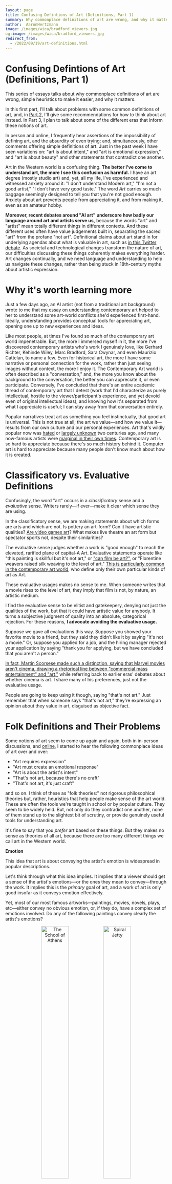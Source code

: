 ```yaml
---
layout: page
title: Confusing Defintions of Art (Definitions, Part 1)
summary: Why commonplace definitions of art are wrong, and why it matters.
author:  AaronHertzmann
image: /images/wica/bradford_viewers.jpg
og:image: /images/wica/bradford_viewers.jpg
redirect_from:
  - /2022/09/19/art-definitions.html
---
```



# Confusing Defintions of Art (Definitions, Part 1)


This series of essays talks about why commonplace definitions of art are wrong, simple heuristics to make it easier, and why it matters. 

In this first part, I'll talk about problems with some common definitions of art, and, in [Part 2](/2022/09/19/art-definitions-2.html), I'll give some recommendations for how to think about art instead.  In Part 3, I plan to talk about some of the different eras that inform these notions of art.

In person and online, I frequently hear assertions of the impossibility of defining art, and the absurdity of even trying; and, simultaneously, other comments offering simple definitions of art. Just in the past week I have seen variations on: "art is about intent," and "art is emotional expression," and "art is about beauty" and other statements that contradict one another.

Art in the Western world is a confusing thing.  **The better I've come to understand art, the more I see this confusion as harmful.**  I have an art degree (mostly studio art) and, yet, all my life, I've experienced and witnessed anxiety around it: "I don't understand Modern art," "I'm not a good artist," "I don't have very good taste." The word _Art_ carries so much baggage seemingly designed to tell you that you're not good enough. Anxiety about art prevents people from appreciating it, and from making it, even as an amateur hobby.

**Moreover, recent debates around "AI art" underscore how badly our language around art and artists serve us,** because the words "art" and "artist" mean totally different things in different contexts. And these different uses often have value judgements built in, separating the sacred "art" from the profane "not art". Definitional claims about art stand in for underlying agendas about what is valuable in art, such as [in this Twitter debate](https://twitter.com/kortizart/status/1567949995512594433).  As societal and technological changes transform the nature of art, our difficulties discussing these things coherently makes everything harder. Art changes continually, and we need language and understanding to help us navigate these changes, rather than being stuck in 18th-century myths about artistic expression. 



Why it's worth learning more
==================

Just a few days ago, an AI artist (not from a traditional art background) wrote to me that [my essay on understanding contemporary art](/2020/06/08/wica.html) helped to her to understand some art-world conflicts she'd experienced first-hand.  Ideally, understanding provides conceptual tools for appreciating art, opening one up to new experiences and ideas. 

Like most people, at times I've found so much of the contemporary art world impenetrable. But, the more I immersed myself in it, the more I've discovered contemporary artists who's work I genuinely love, like Gerhard Richter, Kehinde Wiley, Marc Bradford, Sara Cwynar, and even Maurizio Cattelan, to name a few.   Even for historical art, the more I have some narrative or personal connection for the work, rather than just seeing images without context, the more I enjoy it.  The Contemporary Art world is often described as a "conversation," and, the more you know about the background to the conversation, the better you can appreciate it, or even participate.  Conversely, I've concluded that there's an entire academic thread of contemporary art that I detest (work that I'd characterize as purely intellectual, hostile to the viewer/participant's experience, and yet devoid even of original intellectual ideas), and knowing how it's separated from what I appreciate is useful; I can stay away from that conversation entirely.


Popular narratives treat art as something you feel instinctually, that good art is universal.  This is not true at all; the art we value—and how we value it—results from our own culture and our personal experiences. Art that's wildly popular now was [hated](https://en.wikipedia.org/wiki/Salon_des_Refus%C3%A9s) or [largely unknown](https://en.wikipedia.org/wiki/Mona_Lisa#Refuge,_theft_and_vandalism) two centuries ago, and many now-famous artists were [marginal in their own times](https://en.wikipedia.org/wiki/Frida_Kahlo#Posthumous_recognition_and_%22Fridamania%22).  Contemporary art is so hard to appreciate because there's so much history behind it. Computer art is hard to appreciate because many people don't know much about how it is created.


Classificatory vs. Evaluative Definitions
==========

Confusingly, the word "art" occurs in a _classificatory_ sense and a _evaluative_ sense.  Writers rarely—if ever—make it clear which sense they are using. 

In the classificatory sense, we are making statements about which forms are arts and which are not.  Is pottery an art-form? Can it have artistic qualities? [Are video games art](https://en.wikipedia.org/wiki/Video_games_as_an_art_form)? What makes live theatre an art form but spectator sports not, despite their similarities?  

The evaluative sense judges whether a work is "good enough" to reach the elevated, rarified plane of capital-A Art. Evaluative statements operate like "this painting is skillful but it's not art," or ["can film be art?"](https://www.youtube.com/watch?v=oQNd3wlq5Bo&feature=youtu.be&t=27), or "Florentine weavers raised silk weaving to the level of art."  [This is particularly common in the contemporary art world](/2020/06/08/wica.html), who define only their own particular kinds of art as Art. 

These evaluative usages makes no sense to me. When someone writes that a movie rises to the level of art, they imply that film is not, by nature, an artistic medium.

I find the evaluative sense to be elitist and gatekeepery, denying not just the qualities of the work, but that it could have artistic value for anybody. It turns a subjective judgment of quality into an absolute, categorical rejection. For these reasons, **I advocate avoiding the evaluative usage.**

Suppose we gave all evaluations this way.  Suppose you showed your favorite movie to a friend, but they said they didn't like it by saying "it's not a movie."    Or, suppose you applied for a job, and the hiring manager rejected your application by saying "thank you for applying, but we have concluded that you aren't a person."  

[In fact, Martin Scorsese made such a distinction, saying that Marvel movies aren't cinema, drawing a rhetorical line between "commercial mass entertainment" and "art,"](https://www.nytimes.com/2019/11/04/opinion/martin-scorsese-marvel.html) while referring back to earlier eras' debates about whether cinema is art. I share many of his preferences, just not the evaluative usage.

People are going to keep using it though, saying "that's not art." Just remember that when someone says "that's not art," they're expressing an opinion about they value in art, disguised as objective fact.


Folk Definitions and Their Problems
==========

Some notions of art seem to come up again and again, both in in-person discussions, and [online](https://twitter.com/tomgoldsteincs/status/1569770340317904897), I started to hear the following commonplace ideas of art over and over:

* "Art requires expression"
* "Art must create an emotional response"
* "Art is about the artist's intent"
* "That's not art, because there's no craft"
* "That's not art, it's just craft"

and so on. I think of these as "folk theories:" not rigorous philosophical theories but, rather, heuristics that help people make sense of the art world.  These are often the tools we're taught in school or by popular culture.  They seem to be widely held. But, not only do they contradict one another, none of them stand up to the slightest bit of scrutiny, or provide genuinely useful tools for understanding art. 

It's fine to say that you _prefer_ art based on these things. But they makes no sense as theories of all art, because there are too many different things we call art in the Western world.

**Emotion**

This idea that art is about conveying the artist's emotion is widespread in popular descriptions.

Let's think through what this idea implies. It implies that a viewer should get a sense of the artist's emotions—or the ones they mean to convey—through the work. It implies this is the _primary_ goal of art, and a work of art is only good insofar as it conveys emotion effectively. 

Yet, most of our most famous artworks—paintings, movies, novels, plays, etc—either convey no obvious emotion, or, if they do, have a complex set of emotions involved.  Do any of the following paintings convey clearly the artist's emotions?


<center>
<figure>
   <p float="left">
   <img src="../../../images/definitions/school_of_athens.jpg" alt="The School of Athens"  width="45%"/>&nbsp;<img src="../../../images/definitions/spiral-jetty.jpg" alt="Spiral Jetty" width="45%"/>
</p>
  <figcaption align="center"><i>Raphael's painting School of Athens, and Smithson's Spiral Jetty earthwork</i></figcaption>
</figure>
</center>

If so, what was the artist's emotion when making each of these works? How do you know? If your answer involves making inferences from the artist's biography, then does that mean they failed at directly conveying emotion?

But, more importantly, even if some of these works have some emotional content, they are definitely not _primarily_ about emotions. These works have important aesthetic, social, political, and/or conceptual elements that cannot be distilled down to emotions. For example, [Raphael's School of Athens](https://en.wikipedia.org/wiki/The_School_of_Athens) (image on left) glorifies ancient and contemporary philosophers, for the benefit of the Papal Apartments in Rome, a seat of power and privilege. The idea that emotional expression played a role in this work would have been entirely foreign to Raphael or to Pope Julius II who commissioned it.  

Or consider this work:

<center>
<figure>
   <p float="left">
   <img src="../../../images/definitions/kruger_untitled_special.jpg" alt="Barbara Kruger artwork" width="60%"/>
</p>
  <figcaption align="center"><i><a href="https://www.thebroad.org/art/barbara-kruger/untitled-you-are-very-special-person">Untitled (You are a very special person)</a>, 1995, Barbara Kruger</i>
</figcaption>
</figure>
</center>
It suggests various ideas around advertising messages and the consumer as royalty. These ideas in turn have some emotional connection; perhaps the artist was driven by anger about consumer culture. Or maybe it's not specifically about any of these things but just meant to suggest reactions. Regardless, this is not a piece that primarily expresses an emotion.

In so much important film, theater, fiction, music... some works are driven by emotion, but emotion is just one part of the whole package.   If art were just about emotion, then the history of art wouldn't be so richly complicated, it would be more like a Twitter feed of hot takes.

**Intent** 

Many non-artists I've talked to say art must have an intent. In this view, art is the expression of the artist's goals—which could be to express emotions, or something else. An artist begins with an idea and goal, and executes on that idea.

But this is often just not true of how many artists work. Just in my own reading [I've found numerous examples of artists describing their processes in terms of exploration and discovery](https://computationalcreativity.net/iccc22/wp-content/uploads/2022/06/ICCC-2022_1L_Hertzmann.pdf), just [as I've found in my own experience as well](/2020/10/05/art-is-a-process.html). For example, here's Gerhard Richter describing his studio process:

<center>
<iframe width="560" height="315" src="https://www.youtube.com/embed/jF4SAmtCyLg" title="YouTube video player" frameborder="0" allow="accelerometer; autoplay; clipboard-write; encrypted-media; gyroscope; picture-in-picture" allowfullscreen></iframe>
</center>

Here are The Beatles, improvising "Get Back" from a formless jam:
<center>
<iframe width="560" height="315" src="https://www.youtube.com/embed/j8NKOMzckPo?start=32" title="YouTube video player" frameborder="0" allow="accelerometer; autoplay; clipboard-write; encrypted-media; gyroscope; picture-in-picture" allowfullscreen></iframe>
</center>

At one point, [they considered making it a protest song](https://www.youtube.com/watch?v=e3obOF-rvwI), which would have had a very different "intent." The lyrics of the final song sort of might mean something, but they're mostly just evocative phrases around some vague theme; [it just ended up as a good song](https://www.youtube.com/watch?v=NnClAX6zHYU) with a particular feeling. It does not reflect an "intent."

The meanings and goals of so many works of art are ambiguous.  Works often create an experience for viewers that can't easily be expressed as the author's "intent."  Contemporary art [_prefers_ ambiguity](/2020/06/08/wica.html). And consider all the famous artworks (e.g., Shakespeare) that have been analyzed, interpreted, reanalyzed, reinterpreted, over and over, offering up new meanings for each new generation.   

Art critic [Jerry Saltz writes](https://www.vulture.com/2018/11/jerry-saltz-how-to-be-an-artist.html) "Art is not about understanding and mastery, it's about doing and experience. No one asks what Mozart or Matisse _means_."

If we generalize "intent" sufficiently to describe all this artwork, the definition becomes vacuous and circular: art must have an intent; the intent is to make an artwork.  Is the "intent" of a pizza to feed people? Then it's an artwork.  This isn't a definition of art, it's a definition of a planned activity.


**Craft.** 
Craft produces more paradoxical opinions about art.  On one hand, everyday crafts may be seen as being "elevated" to the level of art by extraordinary workmanship or creativity. On the other, the contemporary art world dimisses work that's "merely" technically skillful: a realistic landscape painting considered a historical masterpiece would be ignored today.  Of course, such disctinctions reflect more the values of the speaker—specifically what they value in art—rather than an objective statement about what is valid art.   Certainly, one can find numerous examples of highly-respected artworks that involve technical skill (e.g., historical masterpieces, Amy Sherald paintings), and others that do not (e.g., much [conceptual art](https://en.wikipedia.org/wiki/Conceptual_art), like [appropriation art](https://en.wikipedia.org/wiki/Appropriation_(art)) or [taping a banana to a wall](https://en.wikipedia.org/wiki/Comedian_(artwork))).


**How should we talk about "art" instead? Go to [Part 2](/2022/09/19/art-definitions-2.html) for my recommendations.**
========

